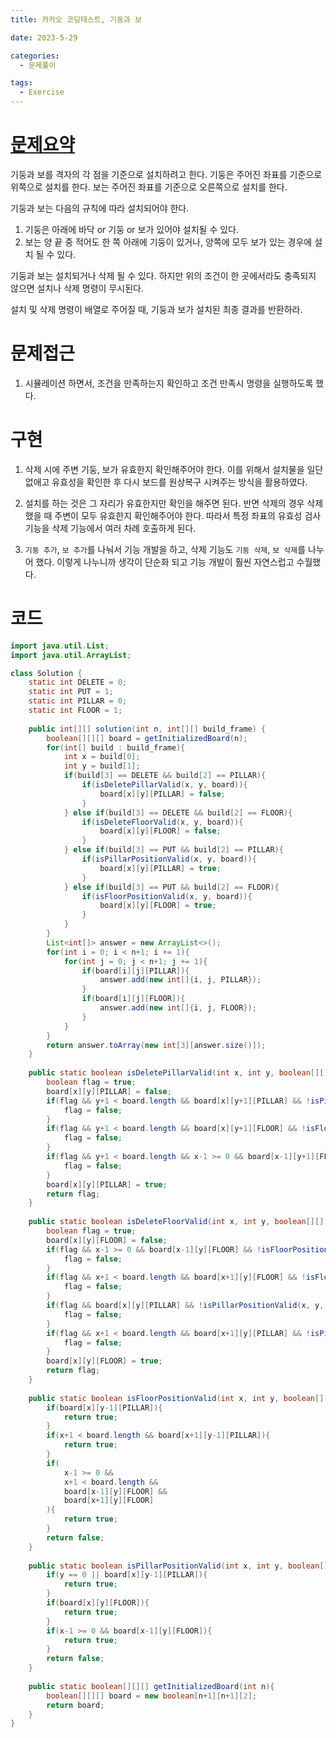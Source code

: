 ```yaml
---
title: 카카오 코딩테스트, 기둥과 보

date: 2023-5-29

categories:
  - 문제풀이

tags:
  - Exercise
---
```


# [문제요약](https://school.programmers.co.kr/learn/courses/30/lessons/60061)

기둥과 보를 격자의 각 점을 기준으로 설치하려고 한다. 기둥은 주어진 좌표를 기준으로 위쪽으로 설치를 한다. 보는 주어진 좌표를 기준으로 오른쪽으로 설치를 한다.

기둥과 보는 다음의 규칙에 따라 설치되어야 한다.
1. 기둥은 아래에 바닥 or 기둥 or 보가 있어야 설치될 수 있다.
2. 보는 양 끝 중 적어도 한 쪽 아래에 기둥이 있거나, 양쪽에 모두 보가 있는 경우에 설치 될 수 있다.

기둥과 보는 설치되거나 삭제 될 수 있다. 하지만 위의 조건이 한 곳에서라도 충족되지 않으면 설치나 삭제 명령이 무시된다.

설치 및 삭제 명령이 배열로 주어질 때, 기둥과 보가 설치된 최종 결과를 반환하라.

# 문제접근

1. 시뮬레이션 하면서, 조건을 만족하는지 확인하고 조건 만족시 명령을 실행하도록 했다.

# 구현

1. 삭제 시에 주변 기둥, 보가 유효한지 확인해주어야 한다. 이를 위해서 설치물을 일단 없애고 유효성을 확인한 후 다시 보드를 원상복구 시켜주는 방식을 활용하였다.

2. 설치를 하는 것은 그 자리가 유효한지만 확인을 해주면 된다. 반면 삭제의 경우 삭제했을 때 주변이 모두 유효한지 확인해주어야 한다. 따라서 특정 좌표의 유효성 검사 기능을 삭제 기능에서 여러 차례 호출하게 된다. 

3.  `기둥 추가`, `보 추가`를 나눠서 기능 개발을 하고, 삭제 기능도 `기둥 삭제`, `보 삭제`를 나누어 했다. 이렇게 나누니까 생각이 단순화 되고 기능 개발이 훨씬 자연스럽고 수월했다.

# 코드

```java
import java.util.List;
import java.util.ArrayList;

class Solution {
    static int DELETE = 0;
    static int PUT = 1;
    static int PILLAR = 0;
    static int FLOOR = 1;
    
    public int[][] solution(int n, int[][] build_frame) {
        boolean[][][] board = getInitializedBoard(n);
        for(int[] build : build_frame){
            int x = build[0];
            int y = build[1];
            if(build[3] == DELETE && build[2] == PILLAR){
                if(isDeletePillarValid(x, y, board)){
                    board[x][y][PILLAR] = false;
                }
            } else if(build[3] == DELETE && build[2] == FLOOR){
                if(isDeleteFloorValid(x, y, board)){
                    board[x][y][FLOOR] = false;
                }
            } else if(build[3] == PUT && build[2] == PILLAR){
                if(isPillarPositionValid(x, y, board)){
                    board[x][y][PILLAR] = true;
                }
            } else if(build[3] == PUT && build[2] == FLOOR){
                if(isFloorPositionValid(x, y, board)){
                    board[x][y][FLOOR] = true;
                }
            }
        }
        List<int[]> answer = new ArrayList<>();
        for(int i = 0; i < n+1; i += 1){
            for(int j = 0; j < n+1; j += 1){
                if(board[i][j][PILLAR]){
                    answer.add(new int[]{i, j, PILLAR});
                }
                if(board[i][j][FLOOR]){
                    answer.add(new int[]{i, j, FLOOR});
                }
            }
        }
        return answer.toArray(new int[3][answer.size()]);
    }
    
    public static boolean isDeletePillarValid(int x, int y, boolean[][][] board){
        boolean flag = true;
        board[x][y][PILLAR] = false;
        if(flag && y+1 < board.length && board[x][y+1][PILLAR] && !isPillarPositionValid(x, y+1, board)){
            flag = false;
        }
        if(flag && y+1 < board.length && board[x][y+1][FLOOR] && !isFloorPositionValid(x, y+1, board)){
            flag = false;
        }
        if(flag && y+1 < board.length && x-1 >= 0 && board[x-1][y+1][FLOOR] && !isFloorPositionValid(x-1, y+1, board)){
            flag = false;
        }
        board[x][y][PILLAR] = true;
        return flag;
    }
    
    public static boolean isDeleteFloorValid(int x, int y, boolean[][][] board){
        boolean flag = true;
        board[x][y][FLOOR] = false;
        if(flag && x-1 >= 0 && board[x-1][y][FLOOR] && !isFloorPositionValid(x-1, y, board)){
            flag = false;
        }
        if(flag && x+1 < board.length && board[x+1][y][FLOOR] && !isFloorPositionValid(x+1, y, board)){
            flag = false;
        }
        if(flag && board[x][y][PILLAR] && !isPillarPositionValid(x, y, board)){
            flag = false;
        }
        if(flag && x+1 < board.length && board[x+1][y][PILLAR] && !isPillarPositionValid(x+1, y, board)){
            flag = false;
        }
        board[x][y][FLOOR] = true;
        return flag;
    }
    
    public static boolean isFloorPositionValid(int x, int y, boolean[][][] board){
        if(board[x][y-1][PILLAR]){
            return true;
        }
        if(x+1 < board.length && board[x+1][y-1][PILLAR]){
            return true;
        }
        if(
            x-1 >= 0 && 
            x+1 < board.length && 
            board[x-1][y][FLOOR] && 
            board[x+1][y][FLOOR]
        ){
            return true;
        }
        return false;
    }
    
    public static boolean isPillarPositionValid(int x, int y, boolean[][][] board){
        if(y == 0 || board[x][y-1][PILLAR]){
            return true;
        }
        if(board[x][y][FLOOR]){
            return true;
        }
        if(x-1 >= 0 && board[x-1][y][FLOOR]){
            return true;
        }
        return false;
    }
    
    public static boolean[][][] getInitializedBoard(int n){
        boolean[][][] board = new boolean[n+1][n+1][2];
        return board;
    }
}
```
